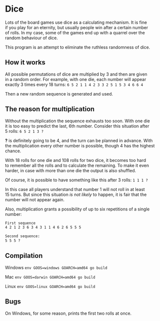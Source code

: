 # Dice

Lots of the board games use dice as a calculating mechanism. It is fine if you play for an eternity, but usually people win after a certain number of rolls. In my case, some of the games end up with a quarrel over the random behaviour of dice.

This program is an attempt to eliminate the ruthless randomness of dice.

## How it works

All possible permutations of dice are multiplied by 3 and then are given in a random order. For example, with one die, each number will appear exactly 3 times every 18 turns:
`6 5 2 1 1 4 2 3 3 2 5 1 5 3 4 6 6 4`

Then a new random sequence is generated and used.

## The reason for multiplication

Without the multiplication the sequence exhausts too soon. With one die it is too easy to predict the last, 6th number. Consider this situation after 5 rolls:
`6 5 2 1 3 ?`

**?** is definitely going to be 4, and the turn can be planned in advance. With the multiplication every other number is possible, though 4 has the highest chance.

With 18 rolls for one die and 108 rolls for two dice, it becomes too hard to remember all the rolls and to calculate the remaining. To make it even harder, in case with more than one die the output is also shuffled.

Of course, it is possible to have something like this after 3 rolls:
`1 1 1 ?`

In this case all players understand that number 1 will not roll in at least 15 turns. But since this situation _is not likely_ to happen, it is fair that the number will not appear again.

Also, multiplication grants a possibility of up to six repetitions of a single number:

```markdown
First sequence
4 2 1 2 3 6 3 4 3 1 1 4 6 2 6 5 5 5

Second sequence:
5 5 5 ?
```

## Compilation

Windows
`env GOOS=windows GOARCH=amd64 go build`

Mac
`env GOOS=darwin GOARCH=amd64 go build`

Linux
`env GOOS=linux GOARCH=amd64 go build`

## Bugs

On Windows, for some reason, prints the first two rolls at once.
